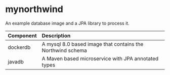 # mynorthwind

An example database image and a JPA library to process it.

| Component | Description |
| :-------- | :---------- |
| dockerdb  | A mysql 8.0 based image that contains the Northwind schema |
| javadb    | A Maven based microservice with JPA annotated types |
